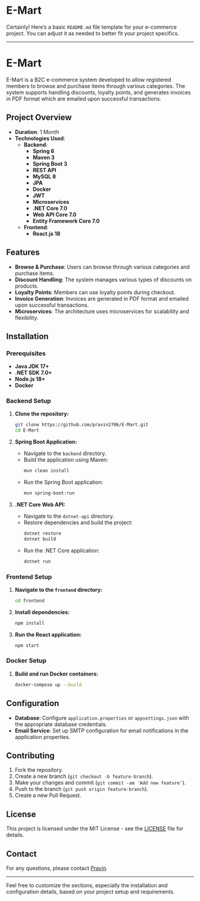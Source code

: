 # E-Mart
Certainly! Here’s a basic `README.md` file template for your e-commerce project. You can adjust it as needed to better fit your project specifics.

---

# E-Mart

E-Mart is a B2C e-commerce system developed to allow registered members to browse and purchase items through various categories. The system supports handling discounts, loyalty points, and generates invoices in PDF format which are emailed upon successful transactions.

## Project Overview

- **Duration**: 1 Month
- **Technologies Used**:
  - **Backend**:
    - **Spring 6** 
    - **Maven 3**
    - **Spring Boot 3**
    - **REST API**
    - **MySQL 8**
    - **JPA**
    - **Docker**
    - **JWT**
    - **Microservices**
    - **.NET Core 7.0**
    - **Web API Core 7.0**
    - **Entity Framework Core 7.0**
  - **Frontend**:
    - **React.js 18**

## Features

- **Browse & Purchase**: Users can browse through various categories and purchase items.
- **Discount Handling**: The system manages various types of discounts on products.
- **Loyalty Points**: Members can use loyalty points during checkout.
- **Invoice Generation**: Invoices are generated in PDF format and emailed upon successful transactions.
- **Microservices**: The architecture uses microservices for scalability and flexibility.

## Installation

### Prerequisites

- **Java JDK 17+**
- **.NET SDK 7.0+**
- **Node.js 18+**
- **Docker**

### Backend Setup

1. **Clone the repository:**
   ```bash
   git clone https://github.com/pravin2706/E-Mart.git
   cd E-Mart
   ```

2. **Spring Boot Application:**
   - Navigate to the `backend` directory.
   - Build the application using Maven:
     ```bash
     mvn clean install
     ```
   - Run the Spring Boot application:
     ```bash
     mvn spring-boot:run
     ```

3. **.NET Core Web API:**
   - Navigate to the `dotnet-api` directory.
   - Restore dependencies and build the project:
     ```bash
     dotnet restore
     dotnet build
     ```
   - Run the .NET Core application:
     ```bash
     dotnet run
     ```

### Frontend Setup

1. **Navigate to the `frontend` directory:**
   ```bash
   cd frontend
   ```

2. **Install dependencies:**
   ```bash
   npm install
   ```

3. **Run the React application:**
   ```bash
   npm start
   ```

### Docker Setup

1. **Build and run Docker containers:**
   ```bash
   docker-compose up --build
   ```

## Configuration

- **Database**: Configure `application.properties` or `appsettings.json` with the appropriate database credentials.
- **Email Service**: Set up SMTP configuration for email notifications in the application properties.

## Contributing

1. Fork the repository.
2. Create a new branch (`git checkout -b feature-branch`).
3. Make your changes and commit (`git commit -am 'Add new feature'`).
4. Push to the branch (`git push origin feature-branch`).
5. Create a new Pull Request.

## License

This project is licensed under the MIT License - see the [LICENSE](LICENSE) file for details.

## Contact

For any questions, please contact [Pravin](mailto:pravin@example.com).

---

Feel free to customize the sections, especially the installation and configuration details, based on your project setup and requirements.
